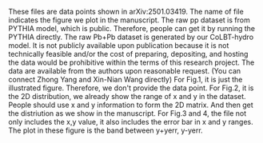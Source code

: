 These files are data points shown in arXiv:2501.03419. The name of file indicates the figure we plot in the manuscript. 
The raw pp dataset is from PYTHIA model, which is public. Therefore, people can get it by running the PYTHIA directly.
The raw Pb+Pb dataset is generated by our CoLBT-hydro model. It is not publicly available upon publication because it is not technically feasible and/or the cost of preparing, depositing, and hosting the data would be prohibitive within the terms of this research project. The data are available from the authors upon reasonable request. (You can connect Zhong Yang and Xin-Nian Wang directly)
For Fig.1, it is just the illustrated figure. Therefore, we don't provide the data point.
For Fig.2, it is the 2D distribution, we already show the range of x and y in the dataset. People should use x and y information to form the 2D matrix. And then get the distriution as we show in the manuscript.
For Fig.3 and 4, the file not only includes the x,y value, it also includes the error bar in x and y ranges. The plot in these figure is the band between y+yerr, y-yerr.

